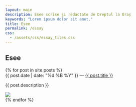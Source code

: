 ```yaml
---
layout: main
description: Esee scrise și redactate de Dreptul la Oraș
keywords: "Lorem ipsum dolor sit amet."
title: Esee
permalink: /essay
css:
  - /assets/css/essay_tiles.css
---
```


<h2>Esee</h2>

<div id="wrapper">
    <div id="columns">
        {% for post in site.posts %}
	        <div class="pin">
	            <div class="pinTitle">{{ post.date | date: "%d %B %Y" }}  &mdash; <a href="{{ post.url }}">{{ post.title }}</a></div>
	            <p>{{ post.description }}</p>
               <img src="{{ post.image }}"/>
	        </div>
	    {% endfor %}
	</div>
</div>